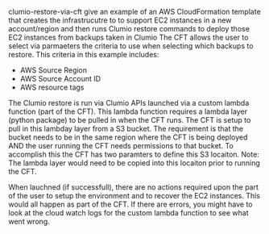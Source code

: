 clumio-restore-via-cft give an example of an AWS CloudFormation template that creates the infrastrucutre to to support EC2 instances in a new account/region and then runs Clumio restore commands to deploy those EC2 instances from backups taken in Clumio
The CFT allows the user to select via parmaeters the criteria to use when selecting which backups to restore.  This criteria in this example includes:
  - AWS Source Region
  - AWS Source Account ID
  - AWS resource tags

The Clumio restore is run via Clumio APIs launched via a custom lambda function (part of the CFT).  This lambda function requires a lambda layer (python package) to be pulled in when the CFT runs.  The CFT is setup to pull in this lambday layer from a S3 bucket.  The requirement is that the bucket needs to be in the same region where the CFT is being deployed AND the user running the CFT needs permissions to that bucket.  To accomplish this the CFT has two paramters to define this S3 locaiton.  Note:  The lambda layer would need to be copied into this locaiton prior to running the CFT.

When lauchned (if successfull), there are no actions required upon the part of the user to setup the environment and to recover the EC2 instances.  This would all happen as part of the CFT.  If there are errors, you might have to look at the cloud watch logs for the custom lambda function to see what went wrong.
